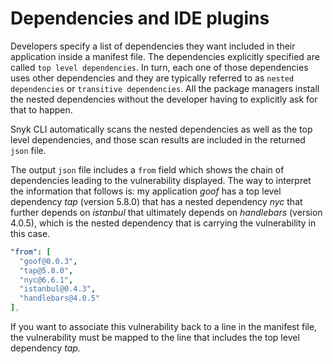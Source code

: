 # Dependencies and IDE plugins

Developers specify a list of dependencies they want included in their application inside a manifest file. The dependencies explicitly specified are called `top level dependencies`. In turn, each one of those dependencies uses other dependencies and they are typically referred to as `nested dependencies` or `transitive dependencies`. All the package managers install the nested dependencies without the developer having to explicitly ask for that to happen.

Snyk CLI automatically scans the nested dependencies as well as the top level dependencies, and those scan results are included in the returned `json` file.

The output `json` file includes a `from` field which shows the chain of dependencies leading to the vulnerability displayed. The way to interpret the information that follows is: my application _goof_ has a top level dependency _tap_ (version 5.8.0) that has a nested dependency _nyc_ that further depends on _istanbul_ that ultimately depends on _handlebars_ (version 4.0.5), which is the nested dependency that is carrying the vulnerability in this case.

```yaml
"from": [
  "goof@0.0.3",
  "tap@5.8.0",
  "nyc@6.6.1",
  "istanbul@0.4.3",
  "handlebars@4.0.5"
],
```

If you want to associate this vulnerability back to a line in the manifest file, the vulnerability must be mapped to the line that includes the top level dependency _tap._
